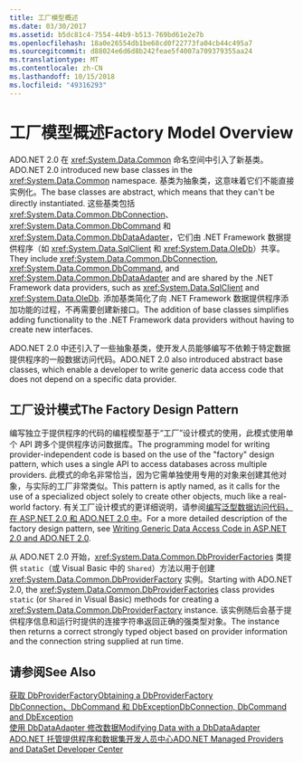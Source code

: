 ```yaml
---
title: 工厂模型概述
ms.date: 03/30/2017
ms.assetid: b5dc81c4-7554-44b9-b513-769bd61e2e7b
ms.openlocfilehash: 18a0e26554db1be68cd0f22773fa04cb44c495a7
ms.sourcegitcommit: d88024e6d6d8b242feae5f4007a709379355aa24
ms.translationtype: MT
ms.contentlocale: zh-CN
ms.lasthandoff: 10/15/2018
ms.locfileid: "49316293"
---
```

# <a name="factory-model-overview"></a><span data-ttu-id="30448-102">工厂模型概述</span><span class="sxs-lookup"><span data-stu-id="30448-102">Factory Model Overview</span></span>
<span data-ttu-id="30448-103">ADO.NET 2.0 在 <xref:System.Data.Common> 命名空间中引入了新基类。</span><span class="sxs-lookup"><span data-stu-id="30448-103">ADO.NET 2.0 introduced new base classes in the <xref:System.Data.Common> namespace.</span></span> <span data-ttu-id="30448-104">基类为抽象类，这意味着它们不能直接实例化。</span><span class="sxs-lookup"><span data-stu-id="30448-104">The base classes are abstract, which means that they can't be directly instantiated.</span></span> <span data-ttu-id="30448-105">这些基类包括 <xref:System.Data.Common.DbConnection>、<xref:System.Data.Common.DbCommand> 和 <xref:System.Data.Common.DbDataAdapter>，它们由 .NET Framework 数据提供程序（如 <xref:System.Data.SqlClient> 和 <xref:System.Data.OleDb>）共享。</span><span class="sxs-lookup"><span data-stu-id="30448-105">They include <xref:System.Data.Common.DbConnection>, <xref:System.Data.Common.DbCommand>, and <xref:System.Data.Common.DbDataAdapter> and are shared by the .NET Framework data providers, such as <xref:System.Data.SqlClient> and <xref:System.Data.OleDb>.</span></span> <span data-ttu-id="30448-106">添加基类简化了向 .NET Framework 数据提供程序添加功能的过程，不再需要创建新接口。</span><span class="sxs-lookup"><span data-stu-id="30448-106">The addition of base classes simplifies adding functionality to the .NET Framework data providers without having to create new interfaces.</span></span>  
  
 <span data-ttu-id="30448-107">ADO.NET 2.0 中还引入了一些抽象基类，使开发人员能够编写不依赖于特定数据提供程序的一般数据访问代码。</span><span class="sxs-lookup"><span data-stu-id="30448-107">ADO.NET 2.0 also introduced abstract base classes, which enable a developer to write generic data access code that does not depend on a specific data provider.</span></span>  
  
## <a name="the-factory-design-pattern"></a><span data-ttu-id="30448-108">工厂设计模式</span><span class="sxs-lookup"><span data-stu-id="30448-108">The Factory Design Pattern</span></span>  
 <span data-ttu-id="30448-109">编写独立于提供程序的代码的编程模型基于“工厂”设计模式的使用，此模式使用单个 API 跨多个提供程序访问数据库。</span><span class="sxs-lookup"><span data-stu-id="30448-109">The programming model for writing provider-independent code is based on the use of the "factory" design pattern, which uses a single API to access databases across multiple providers.</span></span> <span data-ttu-id="30448-110">此模式的命名非常恰当，因为它需单独使用专用的对象来创建其他对象，与实际的工厂非常类似。</span><span class="sxs-lookup"><span data-stu-id="30448-110">This pattern is aptly named, as it calls for the use of a specialized object solely to create other objects, much like a real-world factory.</span></span> <span data-ttu-id="30448-111">有关工厂设计模式的更详细说明，请参阅[编写泛型数据访问代码，在 ASP.NET 2.0 和 ADO.NET 2.0 中](https://go.microsoft.com/fwlink/?LinkId=55915)。</span><span class="sxs-lookup"><span data-stu-id="30448-111">For a more detailed description of the factory design pattern, see [Writing Generic Data Access Code in ASP.NET 2.0 and ADO.NET 2.0](https://go.microsoft.com/fwlink/?LinkId=55915).</span></span>
  
 <span data-ttu-id="30448-112">从 ADO.NET 2.0 开始，<xref:System.Data.Common.DbProviderFactories> 类提供 `static`（或 Visual Basic 中的 `Shared`）方法以用于创建 <xref:System.Data.Common.DbProviderFactory> 实例。</span><span class="sxs-lookup"><span data-stu-id="30448-112">Starting with ADO.NET 2.0, the <xref:System.Data.Common.DbProviderFactories> class provides `static` (or `Shared` in Visual Basic) methods for creating a <xref:System.Data.Common.DbProviderFactory> instance.</span></span> <span data-ttu-id="30448-113">该实例随后会基于提供程序信息和运行时提供的连接字符串返回正确的强类型对象。</span><span class="sxs-lookup"><span data-stu-id="30448-113">The instance then returns a correct strongly typed object based on provider information and the connection string supplied at run time.</span></span>  
  
## <a name="see-also"></a><span data-ttu-id="30448-114">请参阅</span><span class="sxs-lookup"><span data-stu-id="30448-114">See Also</span></span>  
 [<span data-ttu-id="30448-115">获取 DbProviderFactory</span><span class="sxs-lookup"><span data-stu-id="30448-115">Obtaining a DbProviderFactory</span></span>](../../../../docs/framework/data/adonet/obtaining-a-dbproviderfactory.md)  
 [<span data-ttu-id="30448-116">DbConnection、DbCommand 和 DbException</span><span class="sxs-lookup"><span data-stu-id="30448-116">DbConnection, DbCommand and DbException</span></span>](../../../../docs/framework/data/adonet/dbconnection-dbcommand-and-dbexception.md)  
 [<span data-ttu-id="30448-117">使用 DbDataAdapter 修改数据</span><span class="sxs-lookup"><span data-stu-id="30448-117">Modifying Data with a DbDataAdapter</span></span>](../../../../docs/framework/data/adonet/modifying-data-with-a-dbdataadapter.md)  
 [<span data-ttu-id="30448-118">ADO.NET 托管提供程序和数据集开发人员中心</span><span class="sxs-lookup"><span data-stu-id="30448-118">ADO.NET Managed Providers and DataSet Developer Center</span></span>](https://go.microsoft.com/fwlink/?LinkId=217917)
